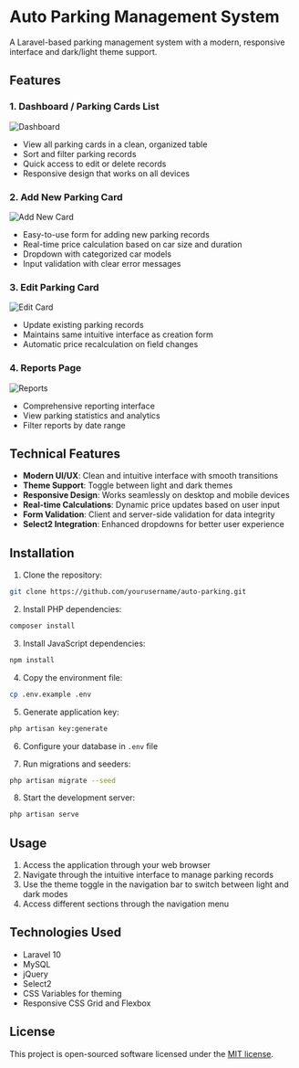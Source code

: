 # Auto Parking Management System

A Laravel-based parking management system with a modern, responsive interface and dark/light theme support.

## Features

### 1. Dashboard / Parking Cards List
![Dashboard](screenshots/index.png)
- View all parking cards in a clean, organized table
- Sort and filter parking records
- Quick access to edit or delete records
- Responsive design that works on all devices

### 2. Add New Parking Card
![Add New Card](screenshots/create.png)
- Easy-to-use form for adding new parking records
- Real-time price calculation based on car size and duration
- Dropdown with categorized car models
- Input validation with clear error messages

### 3. Edit Parking Card
![Edit Card](screenshots/edit.png)
- Update existing parking records
- Maintains same intuitive interface as creation form
- Automatic price recalculation on field changes

### 4. Reports Page
![Reports](screenshots/reports.png)
- Comprehensive reporting interface
- View parking statistics and analytics
- Filter reports by date range

## Technical Features

- **Modern UI/UX**: Clean and intuitive interface with smooth transitions
- **Theme Support**: Toggle between light and dark themes
- **Responsive Design**: Works seamlessly on desktop and mobile devices
- **Real-time Calculations**: Dynamic price updates based on user input
- **Form Validation**: Client and server-side validation for data integrity
- **Select2 Integration**: Enhanced dropdowns for better user experience

## Installation

1. Clone the repository:
```bash
git clone https://github.com/yourusername/auto-parking.git
```

2. Install PHP dependencies:
```bash
composer install
```

3. Install JavaScript dependencies:
```bash
npm install
```

4. Copy the environment file:
```bash
cp .env.example .env
```

5. Generate application key:
```bash
php artisan key:generate
```

6. Configure your database in `.env` file

7. Run migrations and seeders:
```bash
php artisan migrate --seed
```

8. Start the development server:
```bash
php artisan serve
```

## Usage

1. Access the application through your web browser
2. Navigate through the intuitive interface to manage parking records
3. Use the theme toggle in the navigation bar to switch between light and dark modes
4. Access different sections through the navigation menu

## Technologies Used

- Laravel 10
- MySQL
- jQuery
- Select2
- CSS Variables for theming
- Responsive CSS Grid and Flexbox

## License

This project is open-sourced software licensed under the [MIT license](https://opensource.org/licenses/MIT).
